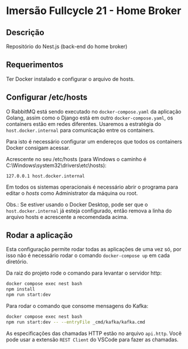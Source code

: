 # Imersão Fullcycle 21 - Home Broker

## Descrição

Repositório do Nest.js (back-end do home broker)

## Requerimentos

Ter Docker instalado e configurar o arquivo de hosts.

## Configurar /etc/hosts

O RabbitMQ está sendo executado no `docker-compose.yaml` da aplicação Golang, assim como o Django está em outro `docker-compose.yaml`, os containers estão em redes diferentes.
Usaremos a estratégia do `host.docker.internal` para comunicação entre os containers.

Para isto é necessário configurar um endereços que todos os containers Docker consigam acessar.

Acrescente no seu /etc/hosts (para Windows o caminho é C:\Windows\system32\drivers\etc\hosts):

```
127.0.0.1 host.docker.internal
```

Em todos os sistemas operacionais é necessário abrir o programa para editar o *hosts* como Administrator da máquina ou root.

Obs.: Se estiver usando o Docker Desktop, pode ser que o `host.docker.internal` já esteja configurado, então remova a linha do arquivo hosts e acrescente a recomendada acima.

## Rodar a aplicação

Esta configuração permite rodar todas as aplicações de uma vez só, por isso não é necessário rodar o comando `docker-compose up` em cada diretório.

Da raiz do projeto rode o comando para levantar o servidor http:

```bash
docker compose exec nest bash
npm install
npm run start:dev
```

Para rodar o comando que consome mensagens do Kafka:

```bash
docker compose exec nest bash
npm run start:dev -- --entryFile _cmd/kafka/kafka.cmd
```

As especificações das chamadas HTTP estão no arquivo `api.http`. Você pode usar a extensão `REST Client` do VSCode para fazer as chamadas.
